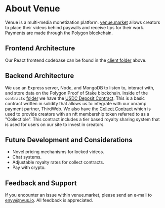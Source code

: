 # About Venue

Venue is a multi-media monetization platform. [venue.market](https://venue.market) allows creators to place their videos behind paywalls and receive tips for their work. Payments are made through the Polygon blockchain.

## Frontend Architecture 

Our React frontend codebase can be found in the [client folder](/client) above. 

## Backend Architecture

We use an Express server, Node, and MongoDB to listen to, interact with, and store data on the Polygon Proof of Stake blockchain. 
    Inside of the `contracts` [folder](/contracts) we have the [USDC Deposit Contract](/contracts/USDCDeposit.sol). This is a basic contract written in solidity that allows us to integrate with our onramp payment partner, ThirdWeb. We also have the [Collect Contract](/contracts/Collect.sol) which is used to provide creators with an nft membership token referred to as a "Collectible". This contract includes a tier based royalty sharing system that is used for users on our site to invest in creators.  

## Future Development and Considerations

- Novel pricing mechanisms for locked videos. 
- Chat systems.
- Adjustable royalty rates for collect contracts.
- Pay with crypto.

## Feedback and Support

If you encounter an issue within venue.market, please send an e-mail to envy@nvus.io. All feedback is appreciated.
